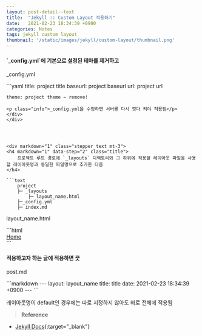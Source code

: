 ```yaml
---
layout: post-detail--text
title:  "Jekyll :: Custom Layout 적용하기"
date:   2021-02-23 18:34:39 +0900
categories: Notes
tags: jekyll custom layout
thumbnail: '/static/images/jekyll/custom-layout/thumbnail.png'
---
```


<div markdown="1" class="stepper text">
<h4 markdown="1" data-step="1" class="title">
    `_config.yml`에 기본으로 설정된 테마를 제거하고
</h4>

<div markdown="1" class="file-wrapper">
<p class="filename-badge">_config.yml</p>    
```yaml
    title: project title
    baseurl: project baseurl
    url: project url
    
    theme: project theme ← remove!
```
<p class="info">_config.yml을 수정하면 서버를 다시 껏다 켜야 적용됨</p>
</div>
</div>




<div markdown="1" class="stepper text mt-3">
<h4 markdown="1" data-step="2" class="title">
    프로젝트 루트 경로에 `_layouts` 디렉토리와 그 하위에 적용할 레이아웃 파일을 사용할 레이아웃명과 동일한 파일명으로 추가한 다음
</h4>

```text
    project
    ├─ _layouts
        ├─ layout_name.html        
    ├─_config.yml
    ├─ index.md
```

<div markdown="1" class="file-wrapper mt-1">
<p class="filename-badge">layout_name.html</p>
```html
    <!DOCTYPE html>
    <html lang="en">
        <head>
            <meta charset="utf-8">
            <title>{{ site.title }}</title>
        </head>
        <body>
            <nav>
                <a href="/">Home</a>
            </nav>
            <footer></footer>
        </body>
    </html>
```    
</div>
</div>




<div markdown="1" class="stepper text mt-3 mb-4">
<h4 markdown="1" data-step="3" class="title">
    적용하고자 하는 글에 적용하면 끗
</h4>

<div markdown="1" class="file-wrapper">
<p class="filename-badge">post.md</p>
```markdown
    ---
    layout: layout_name
    title:  title
    date:   2021-02-23 18:34:39 +0900
    ---
```  
<p class="info">레이아웃명이 default인 경우에는 따로 지정하지 않아도 바로 전체에 적용됨</p>
</div>
</div>



> **Reference**  
* [Jekyll Docs](https://jekyllrb-ko.github.io/docs/layouts/){:target="_blank"}
